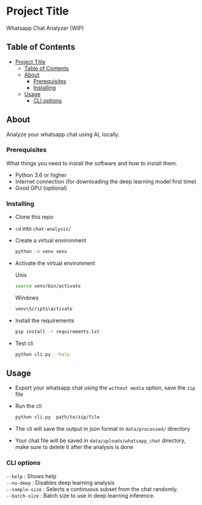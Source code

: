 # Project Title

Whatsapp Chat Analyzer (WIP)
## Table of Contents

- [Project Title](#project-title)
  - [Table of Contents](#table-of-contents)
  - [About ](#about-)
    - [Prerequisites](#prerequisites)
    - [Installing](#installing)
  - [Usage ](#usage-)
    - [CLI options](#cli-options)

## About <a name = "about"></a>

Analyze your whatsapp chat using AI, locally.

### Prerequisites

What things you need to install the software and how to install them.

- Python 3.6 or higher
- Internet connection (for downloading the deep learning model first time)
- Good GPU (optional)


### Installing


- Clone this repo

- `cd` into `chat-analysis/`

- Create a virtual environment

    ```bash
    python -m venv venv
    ```
- Activate the virtual environment

    Unix
    ```bash
    source venv/bin/activate
    ```
    Windows
    ```bash
    venv\Scripts\activate
    ``` 

- Install the requirements

    ```bash
    pip install -r requirements.txt
    ```
- Test cli

    ```bash
    python cli.py --help
    ```

## Usage <a name = "usage"></a>

- Export your whatsapp chat using the `without media` option, save the `zip` file
- Run the cli

    ```bash
    python cli.py  path/to/zip/file
    ```
- The cli will save the output in json format in `data/processed/` directory
- Your chat file will be saved in `data/uploads/whatsapp_chat` directory, make sure to delete it after the analysis is done

### CLI options

`--help` : Shows help \
`--no-deep` : Disables deep learning analysis\
`--sample-size` : Selects a continuous subset from the chat randomly.\
`--batch-size` : Batch size to use in deep learning inference.

